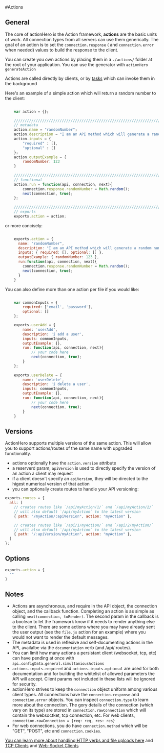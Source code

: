 #Actions

## General

The core of actionHero is the Action framework, **actions** are the basic units of work.  All connection types from all servers can use them generically.  The goal of an action is to set the `connection.response` ( and `connection.error` when needed) values to build the response to the client.

You can create you own actions by placing them in a `./actions/` folder at the root of your application.  You can use the generator with `actionHero generateAction`

Actions are called directly by clients, or by [tasks](https://github.com/evantahler/actionHero/wiki/Tasks) which can invoke them in the background

Here's an example of a simple action which will return a random number to the client:

```javascript

	var action = {};
	
	/////////////////////////////////////////////////////////////////////
	// metadata
	action.name = "randomNumber";
	action.description = "I am an API method which will generate a random number";
	action.inputs = {
		"required" : [],
		"optional" : []
	};
	action.outputExample = {
		randomNumber: 123
	}
	
	/////////////////////////////////////////////////////////////////////
	// functional
	action.run = function(api, connection, next){
		connection.response.randomNumber = Math.random();
		next(connection, true);
	};
	
	/////////////////////////////////////////////////////////////////////
	// exports
	exports.action = action;
```

or more concisely: 


```javascript

	exports.action = {
	  name: "randomNumber",
	  description: "I am an API method which will generate a random number",
	  inputs: { required: [], optional: [] },
	  outputExample: { randomNumber: 123 },
	  run:function(api, connection, next){
		connection.response.randomNumber = Math.random();
		next(connection, true);
	  }
	}

```

You can also define more than one action per file if you would like:

```javascript

    var commonInputs = {
    	required: ['email', 'password'],
    	optional: []
    };

    exports.userAdd = {
    	name: 'userAdd',
    	description: 'i add a user',
    	inputs: commonInputs,
    	outputExample: {},
    	run: function(api, connection, next){
    		// your code here
    		next(connection, true);
    	}
    };
    
    exports.userDelete = {
    	name: 'userDelete',
    	description: 'i delete a user',
    	inputs: commonInputs,
    	outputExample: {},
    	run: function(api, connection, next){
    		// your code here
    		next(connection, true);
    	}
    }
```

## Versions

ActionHero supports multiple versions of the same action.  This will allow you to support actions/routes of the same name with upgraded functionality.

- actions optionally have the `action.version` attribute
- a reserverd param, `apiVersion` is used to directly specify the version of an action a client may request
- if a client doesn't specify an `apiVersion`, they will be directed to the higest numerical version of that action
- you can optionally create routes to handle your API versioning:

```javascript
exports.routes = {
  all: [
    // creates routes like `/api/myAction/1/` and `/api/myAction/2/`
    // will also default `/api/myAction` to the latest version
    { path: "/myAction/:apiVersion", action: "myAction" },

    // creates routes like `/api/1/myAction/` and `/api/2/myAction/`
    // will also default `/api/myAction` to the latest version
    { path: "/:apiVersion/myAction", action: "myAction" },
  ]
};

```

## Options

```javascript
exports.action = {
  ""
}
```

## Notes

* Actions are asynchronous, and require in the API object, the connection object, and the callback function.  Completing an action is as simple as calling `next(connection, toRender)`.  The second param in the callback is a boolean to let the framework know if it needs to render anything else to the client.  There are some actions where you may have already sent the user output (see the `file.js` action for an example) where you would not want to render the default messages.
* The metadata is used in reflexive and self-documenting actions in the API, availalbe via the `documentation` verb (and /api/ routes).  
* You can limit how many actions a persistant client (websocket, tcp, etc) can have pending at once with `api.configData.general.simultaniousActions`
* `actions.inputs.required` and `actions.inputs.optional` are used for both documentation and for building the whitelist of allowed parameters the API will accept.  Client params not included in these lists will be ignored for security.
* actionHero strives to keep the `connection` object uniform among various client types.  All connections have the `connection.response` and `connection.error` objects.  You can inspect `connection.type` to learn more about the connection.  The gory details of the connection (which vary on its type) are stored in `connection.rawConnection` which will contain the websoctket, tcp connection, etc.  For web clients, `connection.rawConnection = {req: req, res: res}`  
* For web connections, you do have `connection.method` which will be "GET", "POST", etc and `connection.cookies`.  

[You can learn more about handling HTTP verbs and file uploads here](https://github.com/evantahler/actionHero/wiki/web) and [TCP Clients](https://github.com/evantahler/actionHero/wiki/socket) and [Web-Socket Clients](https://github.com/evantahler/actionHero/wiki/websocket)